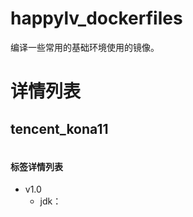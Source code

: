 # happylv_dockerfiles
编译一些常用的基础环境使用的镜像。

# 详情列表
## tencent_kona11
```

```
#### 标签详情列表
* v1.0
    * jdk： 